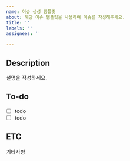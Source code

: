 ```yaml
---
name: 이슈 생성 탬플릿
about: 해당 이슈 탬플릿을 사용하여 이슈를 작성해주세요.
title: ''
labels: ''
assignees: ''

---
```


## Description
설명을 작성하세요.

## To-do
- [ ] todo
- [ ] todo

## ETC
기타사항
